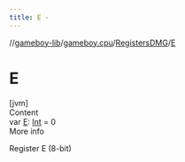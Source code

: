 ```yaml
---
title: E -
---
```

//[gameboy-lib](../../index.md)/[gameboy.cpu](../index.md)/[RegistersDMG](index.md)/[E](-e.md)



# E  
[jvm]  
Content  
var [E](-e.md): [Int](https://kotlinlang.org/api/latest/jvm/stdlib/kotlin/-int/index.html) = 0  
More info  


Register E (8-bit)

  



